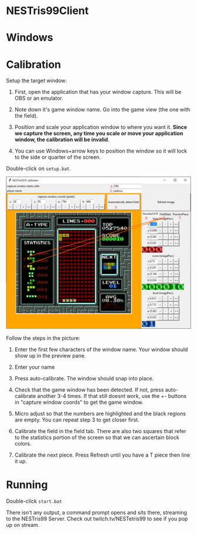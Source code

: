 NESTris99Client
===



Windows
=====

Calibration
===

Setup the target window:

1) First, open the application that has your window capture. This will be OBS or an emulator.

2) Note down it's game window name. Go into the game view (the one with the field).

3) Position and scale your application window to where you want it. **Since we capture the screen, any time you scale or move your application window, the calibration will be invalid**. 

4) You can use Windows+arrow keys to position the window so it will lock to the side or quarter of the screen.

Double-click on `setup.bat`.

![calibration](https://github.com/alex-ong/NESTris99Client/blob/master/assets/doc/example-calibration.png)

Follow the steps in the picture:

1) Enter the first few characters of the window name. Your window should show up in the preview pane.

2) Enter your name 

3) Press auto-calibrate. The window should snap into place.

4) Check that the game window has been detected. If not, press auto-calibrate another 3-4 times. If that still doesnt work,
   use the +- buttons in "capture window coords" to get the game window.

5) Micro adjust so that the numbers are highlighted and the black regions are empty. You can repeat step 3 to get closer first.

6) Calibrate the field in the field tab. There are also two squares that refer to the statistics portion of the screen so that we can ascertain block colors.

7) Calibrate the next piece. Press Refresh until you have a T piece then line it up.


Running
===
Double-click `start.bat`

There isn't any output, a command prompt opens and sits there, streaming to the NESTris99 Server.
Check out twitch.tv/NESTetris99 to see if you pop up on stream.

